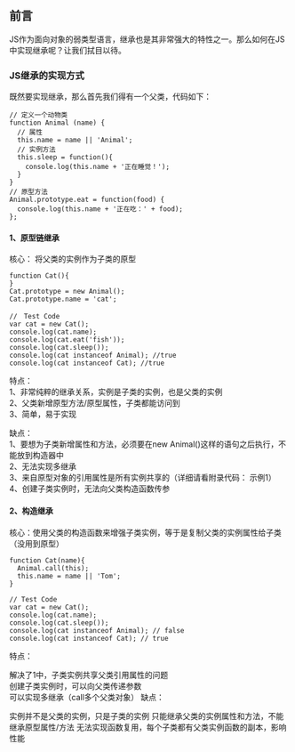 ## 前言
JS作为面向对象的弱类型语言，继承也是其非常强大的特性之一。那么如何在JS中实现继承呢？让我们拭目以待。

### JS继承的实现方式
既然要实现继承，那么首先我们得有一个父类，代码如下：
```JS
// 定义一个动物类
function Animal (name) {
  // 属性
  this.name = name || 'Animal';
  // 实例方法
  this.sleep = function(){
    console.log(this.name + '正在睡觉！');
  }
}
// 原型方法
Animal.prototype.eat = function(food) {
  console.log(this.name + '正在吃：' + food);
};
```

#### 1、原型链继承
核心： 将父类的实例作为子类的原型
```JS
function Cat(){ 
}
Cat.prototype = new Animal();
Cat.prototype.name = 'cat';

//　Test Code
var cat = new Cat();
console.log(cat.name);
console.log(cat.eat('fish'));
console.log(cat.sleep());
console.log(cat instanceof Animal); //true 
console.log(cat instanceof Cat); //true
```
特点：  
1、非常纯粹的继承关系，实例是子类的实例，也是父类的实例   
2、父类新增原型方法/原型属性，子类都能访问到   
3、简单，易于实现   

缺点：  
1、要想为子类新增属性和方法，必须要在new Animal()这样的语句之后执行，不能放到构造器中   
2、无法实现多继承    
3、来自原型对象的引用属性是所有实例共享的（详细请看附录代码： 示例1）   
4、创建子类实例时，无法向父类构造函数传参   

#### 2、构造继承
核心：使用父类的构造函数来增强子类实例，等于是复制父类的实例属性给子类（没用到原型）
```JS
function Cat(name){
  Animal.call(this);
  this.name = name || 'Tom';
}

// Test Code
var cat = new Cat();
console.log(cat.name);
console.log(cat.sleep());
console.log(cat instanceof Animal); // false
console.log(cat instanceof Cat); // true
```
特点：

解决了1中，子类实例共享父类引用属性的问题  
创建子类实例时，可以向父类传递参数   
可以实现多继承（call多个父类对象）
缺点：

实例并不是父类的实例，只是子类的实例
只能继承父类的实例属性和方法，不能继承原型属性/方法
无法实现函数复用，每个子类都有父类实例函数的副本，影响性能
